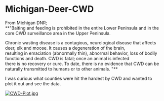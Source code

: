 # Michigan-Deer-CWD



From Michigan DNR;  
  **"Baiting and feeding is prohibited in the entire Lower Peninsula and in the core CWD surveillance area in the Upper Peninsula.
  
Chronic wasting disease is a contagious, neurological disease that affects deer, elk and moose. It causes a degeneration of the brain,  
resulting in emaciation (abnormally thin), abnormal behavior, loss of bodily functions and death. CWD is fatal; once an animal is infected    
there is no recovery or cure. To date, there is no evidence that CWD can be naturally transmitted to humans or to other animals.  "**



I was curious what counties were hit the hardest by CWD and wanted to plot it out and see the data.

[![CWD-Plot.jpg](https://i.postimg.cc/wMjpF3MJ/CWD-Plot.jpg)](https://postimg.cc/CBXXxhjL)
 
